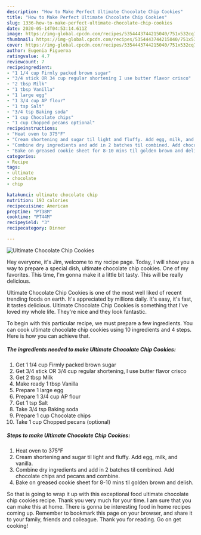 ```yaml
---
description: "How to Make Perfect Ultimate Chocolate Chip Cookies"
title: "How to Make Perfect Ultimate Chocolate Chip Cookies"
slug: 1336-how-to-make-perfect-ultimate-chocolate-chip-cookies
date: 2020-05-14T04:53:14.611Z
image: https://img-global.cpcdn.com/recipes/5354443744215040/751x532cq70/ultimate-chocolate-chip-cookies-recipe-main-photo.jpg
thumbnail: https://img-global.cpcdn.com/recipes/5354443744215040/751x532cq70/ultimate-chocolate-chip-cookies-recipe-main-photo.jpg
cover: https://img-global.cpcdn.com/recipes/5354443744215040/751x532cq70/ultimate-chocolate-chip-cookies-recipe-main-photo.jpg
author: Eugenia Figueroa
ratingvalue: 4.7
reviewcount: 7
recipeingredient:
- "1 1/4 cup Firmly packed brown sugar"
- "3/4 stick OR 34 cup regular shortening I use butter flavor crisco"
- "2 tbsp Milk"
- "1 tbsp Vanilla"
- "1 large egg"
- "1 3/4 cup AP flour"
- "1 tsp Salt"
- "3/4 tsp Baking soda"
- "1 cup Chocolate chips"
- "1 cup Chopped pecans optional"
recipeinstructions:
- "Heat oven to 375°F"
- "Cream shortening and sugar til light and fluffy. Add egg, milk, and vanilla."
- "Combine dry ingredients and add in 2 batches til combined. Add chocolate chips and pecans and combine."
- "Bake on greased cookie sheet for 8-10 mins til golden brown and delish."
categories:
- Recipe
tags:
- ultimate
- chocolate
- chip

katakunci: ultimate chocolate chip 
nutrition: 193 calories
recipecuisine: American
preptime: "PT38M"
cooktime: "PT44M"
recipeyield: "3"
recipecategory: Dinner

---
```



![Ultimate Chocolate Chip Cookies](https://img-global.cpcdn.com/recipes/5354443744215040/751x532cq70/ultimate-chocolate-chip-cookies-recipe-main-photo.jpg)

Hey everyone, it's Jim, welcome to my recipe page. Today, I will show you a way to prepare a special dish, ultimate chocolate chip cookies. One of my favorites. This time, I'm gonna make it a little bit tasty. This will be really delicious.



Ultimate Chocolate Chip Cookies is one of the most well liked of recent trending foods on earth. It's appreciated by millions daily. It's easy, it's fast, it tastes delicious. Ultimate Chocolate Chip Cookies is something that I've loved my whole life. They're nice and they look fantastic.


To begin with this particular recipe, we must prepare a few ingredients. You can cook ultimate chocolate chip cookies using 10 ingredients and 4 steps. Here is how you can achieve that.

<!--inarticleads1-->

##### The ingredients needed to make Ultimate Chocolate Chip Cookies:

1. Get 1 1/4 cup Firmly packed brown sugar
1. Get 3/4 stick OR 3/4 cup regular shortening, I use butter flavor crisco
1. Get 2 tbsp Milk
1. Make ready 1 tbsp Vanilla
1. Prepare 1 large egg
1. Prepare 1 3/4 cup AP flour
1. Get 1 tsp Salt
1. Take 3/4 tsp Baking soda
1. Prepare 1 cup Chocolate chips
1. Take 1 cup Chopped pecans (optional)




<!--inarticleads2-->

##### Steps to make Ultimate Chocolate Chip Cookies:

1. Heat oven to 375°F
1. Cream shortening and sugar til light and fluffy. Add egg, milk, and vanilla.
1. Combine dry ingredients and add in 2 batches til combined. Add chocolate chips and pecans and combine.
1. Bake on greased cookie sheet for 8-10 mins til golden brown and delish.




So that is going to wrap it up with this exceptional food ultimate chocolate chip cookies recipe. Thank you very much for your time. I am sure that you can make this at home. There is gonna be interesting food in home recipes coming up. Remember to bookmark this page on your browser, and share it to your family, friends and colleague. Thank you for reading. Go on get cooking!
